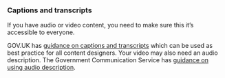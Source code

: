 ### Captions and transcripts

If you have audio or video content, you need to make sure this it’s accessible to everyone. 

GOV.UK has [guidance on captions and transcripts](https://www.gov.uk/guidance/how-to-publish-on-gov-uk/images-and-videos) which can be used as best practice for all content designers. Your video may also need an audio description. The Government Communication Service has [guidance on using audio description](https://gcs.civilservice.gov.uk/guidance/digital-communication/accessible-communications/).
